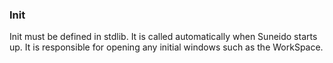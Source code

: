### Init

Init must be defined in stdlib.
It is called automatically when Suneido starts up.
It is responsible for opening any initial windows such as the WorkSpace.